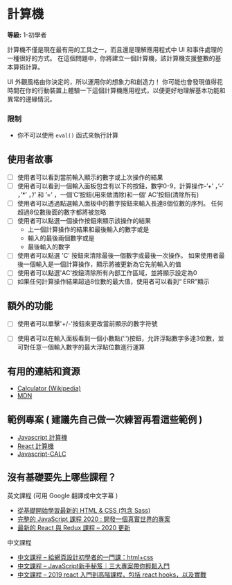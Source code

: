 # 計算機

**等級:** 1-初學者

計算機不僅是現在最有用的工具之一，而且還是理解應用程式中 UI 和事件處理的一種很好的方式。 在這個問題中，你將建立一個計算機，該計算機支援整數的基本算術計算。

UI 外觀風格由你決定的，所以運用你的想象力和創造力！ 你可能也會發現值得花時間在你的行動裝置上體驗一下這個計算機應用程式，以便更好地理解基本功能和異常的邊緣情況。

### 限制

- 你不可以使用 `eval()` 函式來執行計算

## 使用者故事

-   [ ] 使用者可以看到當前輸入顯示的數字或上次操作的結果
-   [ ] 使用者可以看到一個輸入面板包含有以下的按鈕，數字0-9，計算操作-’+’ ，’-’ ，’*’ ，’/’ 和 ’=’ ，一個’C’按鈕(用來做清除)和一個’ AC’按鈕(清除所有)
-   [ ] 使用者可以透過點選輸入面板中的數字按鈕來輸入長達8個位數的序列。 任何超過8位數後面的數字都將被忽略
-   [ ] 使用者可以點選一個操作按鈕來顯示該操作的結果
    * 上一個計算操作的結果和最後輸入的數字或是
    * 輸入的最後兩個數字或是
    * 最後輸入的數字
-   [ ] 使用者可以點選 'C' 按鈕來清除最後一個數字或最後一次操作。 如果使用者最後一個輸入是一個計算操作，顯示將被更新為它先前輸入的值
-   [ ] 使用者可以點選'AC'按鈕清除所有內部工作區域，並將顯示設定為0
-   [ ] 如果任何計算操作結果超過8位數的最大值，使用者可以看到“ ERR”顯示

## 額外的功能

-   [ ] 使用者可以單擊'+/-'按鈕來更改當前顯示的數字符號
-   [ ] 使用者可以在輸入面板看到一個小數點('.')按鈕，允許浮點數字多達3位數，並可對任意一個輸入數字的最大浮點位數進行運算


## 有用的連結和資源

- [Calculator (Wikipedia)](https://en.wikipedia.org/wiki/Calculator)
- [MDN](https://developer.mozilla.org/en-US/)

## 範例專案 ( 建議先自己做一次練習再看這些範例 ) 

- [Javascript 計算機](https://codepen.io/giana/pen/GJMBEv)
- [React 計算機](https://codepen.io/mjijackson/pen/xOzyGX)
- [Javascript-CALC](https://github.com/x0uter/javascript-calc)

## 沒有基礎要先上哪些課程？

英文課程 (可用 Google 翻譯成中文字幕 ) 

- [從基礎開始學習最新的 HTML & CSS (包含 Sass)](https://softnshare.com/modern-html-css-from-the-beginning/)
- [完整的 JavaScript 課程 2020 : 開發一個真實世界的專案](https://softnshare.com/the-complete-javascript-course/)
- [最新的 React 與 Redux 課程 – 2020 更新](https://softnshare.com/react-redux/)

中文課程

- [中文課程 – 給網頁設計初學者的一門課：html+css](https://softnshare.com/htmlcss-d/)
- [中文課程 – JavaScript新手秘笈｜三大專案帶你輕鬆入門]( https://softnshare.com/%e4%b8%ad%e6%96%87%e8%aa%b2%e7%a8%8b-javascript%e6%96%b0%e6%89%8b%e7%a7%98%e7%ac%88/)
- [中文課程 – 2019 react 入門到高階課程，包括 react hooks，以及實戰](https://softnshare.com/javascript-react-es6-hook-router-umijs-redux-dva-antd/)
